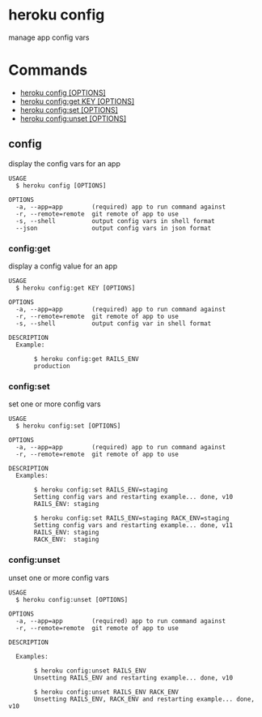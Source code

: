heroku config
=============

manage app config vars
# Commands

* [heroku config [OPTIONS]](#config)
* [heroku config:get KEY [OPTIONS]](#configget)
* [heroku config:set [OPTIONS]](#configset)
* [heroku config:unset [OPTIONS]](#configunset)
## config

display the config vars for an app

```
USAGE
  $ heroku config [OPTIONS]

OPTIONS
  -a, --app=app        (required) app to run command against
  -r, --remote=remote  git remote of app to use
  -s, --shell          output config vars in shell format
  --json               output config vars in json format
```

### config:get

display a config value for an app

```
USAGE
  $ heroku config:get KEY [OPTIONS]

OPTIONS
  -a, --app=app        (required) app to run command against
  -r, --remote=remote  git remote of app to use
  -s, --shell          output config var in shell format

DESCRIPTION
  Example:

       $ heroku config:get RAILS_ENV
       production
```

### config:set

set one or more config vars

```
USAGE
  $ heroku config:set [OPTIONS]

OPTIONS
  -a, --app=app        (required) app to run command against
  -r, --remote=remote  git remote of app to use

DESCRIPTION
  Examples:

       $ heroku config:set RAILS_ENV=staging
       Setting config vars and restarting example... done, v10
       RAILS_ENV: staging
    
       $ heroku config:set RAILS_ENV=staging RACK_ENV=staging
       Setting config vars and restarting example... done, v11
       RAILS_ENV: staging
       RACK_ENV:  staging
```

### config:unset

unset one or more config vars

```
USAGE
  $ heroku config:unset [OPTIONS]

OPTIONS
  -a, --app=app        (required) app to run command against
  -r, --remote=remote  git remote of app to use

DESCRIPTION

  Examples:

       $ heroku config:unset RAILS_ENV
       Unsetting RAILS_ENV and restarting example... done, v10
    
       $ heroku config:unset RAILS_ENV RACK_ENV
       Unsetting RAILS_ENV, RACK_ENV and restarting example... done, v10
```
